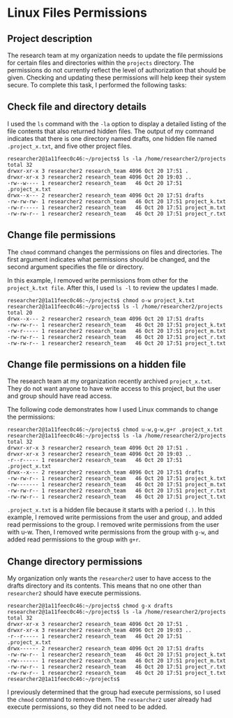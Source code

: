# Linux Files Permissions
## Project description
The research team at my organization needs to update the file permissions for certain files and directories within the `projects` directory. The permissions do not currently reflect the level of authorization that should be given. Checking and updating these permissions will help keep their system secure. To complete this task, I performed the following tasks:

## Check file and directory details
I used the `ls` command with the `-la` option to display a detailed listing of the file contents that also returned hidden files. The output of my command indicates that there is one directory named drafts, one hidden file named `.project_x.txt`, and five other project files.
```
researcher2@1a11feec0c46:~/projects$ ls -la /home/researcher2/projects
total 32
drwxr-xr-x 3 researcher2 research_team 4096 Oct 20 17:51 .
drwxr-xr-x 3 researcher2 research_team 4096 Oct 20 19:03 ..
-rw--w---- 1 researcher2 research_team   46 Oct 20 17:51 .project_x.txt
drwx--x--- 2 researcher2 research_team 4096 Oct 20 17:51 drafts
-rw-rw-rw- 1 researcher2 research_team   46 Oct 20 17:51 project_k.txt
-rw-r----- 1 researcher2 research_team   46 Oct 20 17:51 project_m.txt
-rw-rw-r-- 1 researcher2 research_team   46 Oct 20 17:51 project_r.txt
```

 ## Change file permissions
 The `chmod` command changes the permissions on files and directories. The first argument indicates what permissions should be changed, and the second argument specifies the file or directory. 
 
 In this example, I removed write permissions from other for the `project_k.txt file`. After this, I used `ls -l` to review the updates I made.
```
researcher2@1a11feec0c46:~/projects$ chmod o-w project_k.txt
researcher2@1a11feec0c46:~/projects$ ls -l /home/researcher2/projects
total 20
drwx--x--- 2 researcher2 research_team 4096 Oct 20 17:51 drafts
-rw-rw-r-- 1 researcher2 research_team   46 Oct 20 17:51 project_k.txt
-rw-r----- 1 researcher2 research_team   46 Oct 20 17:51 project_m.txt
-rw-rw-r-- 1 researcher2 research_team   46 Oct 20 17:51 project_r.txt
-rw-rw-r-- 1 researcher2 research_team   46 Oct 20 17:51 project_t.txt
```

## Change file permissions on a hidden file
The research team at my organization recently archived `project_x.txt`. They do not want anyone to have write access to this project, but the user and group should have read access. 

The following code demonstrates how I used Linux commands to change the permissions:
```
researcher2@1a11feec0c46:~/projects$ chmod u-w,g-w,g+r .project_x.txt
researcher2@1a11feec0c46:~/projects$ ls -la /home/researcher2/projects
total 32
drwxr-xr-x 3 researcher2 research_team 4096 Oct 20 17:51 .
drwxr-xr-x 3 researcher2 research_team 4096 Oct 20 19:03 ..
-r--r----- 1 researcher2 research_team   46 Oct 20 17:51 .project_x.txt
drwx--x--- 2 researcher2 research_team 4096 Oct 20 17:51 drafts
-rw-rw-r-- 1 researcher2 research_team   46 Oct 20 17:51 project_k.txt
-rw------- 1 researcher2 research_team   46 Oct 20 17:51 project_m.txt
-rw-rw-r-- 1 researcher2 research_team   46 Oct 20 17:51 project_r.txt
-rw-rw-r-- 1 researcher2 research_team   46 Oct 20 17:51 project_t.txt
```
`.project_x.txt` is a hidden file because it starts with a period `(.)`. In this example, I removed write permissions from the user and group, and added read permissions to the group. I removed write permissions from the user with u-w. Then, I removed write permissions from the group with `g-w`, and added read permissions to the group with `g+r`.

## Change directory permissions
My organization only wants the `researcher2` user to have access to the drafts directory and its contents. This means that no one other than `researcher2` should have execute permissions.
```
researcher2@1a11feec0c46:~/projects$ chmod g-x drafts
researcher2@1a11feec0c46:~/projects$ ls -la /home/researcher2/projects
total 32
drwxr-xr-x 3 researcher2 research_team 4096 Oct 20 17:51 .
drwxr-xr-x 3 researcher2 research_team 4096 Oct 20 19:03 ..
-r--r----- 1 researcher2 research_team   46 Oct 20 17:51 .project_x.txt
drwx------ 2 researcher2 research_team 4096 Oct 20 17:51 drafts
-rw-rw-r-- 1 researcher2 research_team   46 Oct 20 17:51 project_k.txt
-rw------- 1 researcher2 research_team   46 Oct 20 17:51 project_m.txt
-rw-rw-r-- 1 researcher2 research_team   46 Oct 20 17:51 project_r.txt
-rw-rw-r-- 1 researcher2 research_team   46 Oct 20 17:51 project_t.txt
researcher2@1a11feec0c46:~/projects$ 
```
I previously determined that the group had execute permissions, so I used the `chmod` command to remove them. The `researcher2` user already had execute permissions, so they did not need to be added.
